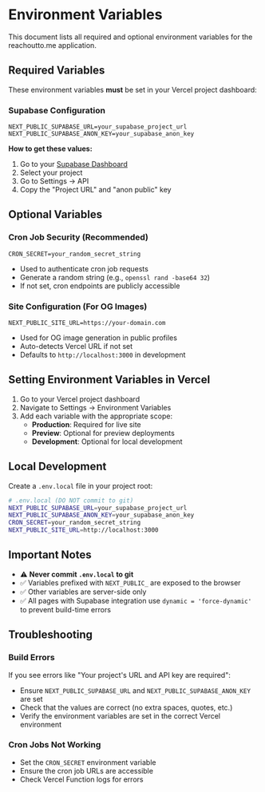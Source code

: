 # Environment Variables

This document lists all required and optional environment variables for the reachoutto.me application.

## Required Variables

These environment variables **must** be set in your Vercel project dashboard:

### Supabase Configuration
```
NEXT_PUBLIC_SUPABASE_URL=your_supabase_project_url
NEXT_PUBLIC_SUPABASE_ANON_KEY=your_supabase_anon_key
```

**How to get these values:**
1. Go to your [Supabase Dashboard](https://supabase.com/dashboard)
2. Select your project
3. Go to Settings → API
4. Copy the "Project URL" and "anon public" key

## Optional Variables

### Cron Job Security (Recommended)
```
CRON_SECRET=your_random_secret_string
```
- Used to authenticate cron job requests
- Generate a random string (e.g., `openssl rand -base64 32`)
- If not set, cron endpoints are publicly accessible

### Site Configuration (For OG Images)
```
NEXT_PUBLIC_SITE_URL=https://your-domain.com
```
- Used for OG image generation in public profiles
- Auto-detects Vercel URL if not set
- Defaults to `http://localhost:3000` in development

## Setting Environment Variables in Vercel

1. Go to your Vercel project dashboard
2. Navigate to Settings → Environment Variables
3. Add each variable with the appropriate scope:
   - **Production**: Required for live site
   - **Preview**: Optional for preview deployments
   - **Development**: Optional for local development

## Local Development

Create a `.env.local` file in your project root:

```bash
# .env.local (DO NOT commit to git)
NEXT_PUBLIC_SUPABASE_URL=your_supabase_project_url
NEXT_PUBLIC_SUPABASE_ANON_KEY=your_supabase_anon_key
CRON_SECRET=your_random_secret_string
NEXT_PUBLIC_SITE_URL=http://localhost:3000
```

## Important Notes

- ⚠️ **Never commit `.env.local` to git**
- ✅ Variables prefixed with `NEXT_PUBLIC_` are exposed to the browser
- ✅ Other variables are server-side only
- ✅ All pages with Supabase integration use `dynamic = 'force-dynamic'` to prevent build-time errors

## Troubleshooting

### Build Errors
If you see errors like "Your project's URL and API key are required":
- Ensure `NEXT_PUBLIC_SUPABASE_URL` and `NEXT_PUBLIC_SUPABASE_ANON_KEY` are set
- Check that the values are correct (no extra spaces, quotes, etc.)
- Verify the environment variables are set in the correct Vercel environment

### Cron Jobs Not Working
- Set the `CRON_SECRET` environment variable
- Ensure the cron job URLs are accessible
- Check Vercel Function logs for errors
